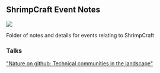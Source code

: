 
## ShrimpCraft Event Notes

<img src="http://www.currently.no/wp-content/uploads/2015/06/group_01-150x150.jpg">

Folder of notes and details for events relating to ShrimpCraft

### Talks

["Nature on github: Technical communities in the landscape"](https://github.com/cheapjack/ShrimpCraft/blob/master/resources/Lectures/NatureGit.md)


